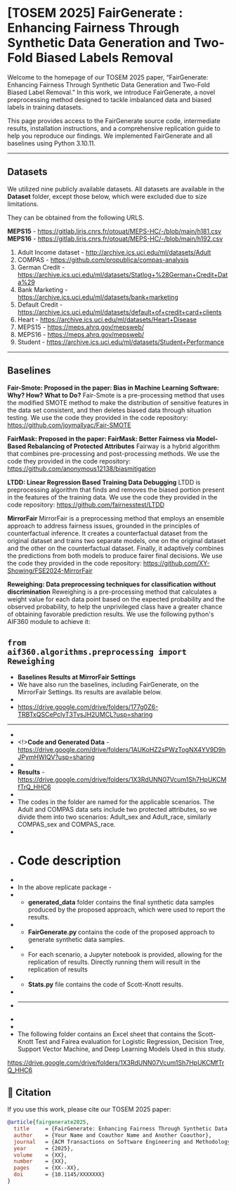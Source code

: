 <h1>[TOSEM 2025] FairGenerate : Enhancing Fairness Through Synthetic Data Generation and Two-Fold Biased Labels Removal </h1> 

Welcome to the homepage of our TOSEM 2025 paper, “FairGenerate: Enhancing Fairness Through Synthetic Data Generation and Two-Fold Biased Label Removal.”
In this work, we introduce FairGenerate, a novel preprocessing method designed to tackle imbalanced data and biased labels in training datasets.

This page provides access to the FairGenerate source code, intermediate results, installation instructions, and a comprehensive replication guide to help you reproduce our findings. We implemented FairGenerate and all baselines using Python 3.10.11. 

********************************************************************************************************

<h2> Datasets</h2>

We utilized nine publicly available datasets. All datasets are available in the **Dataset** folder, except those below, which were excluded due to size limitations.

They can be obtained from the following URLS.

**MEPS15** - https://gitlab.liris.cnrs.fr/otouat/MEPS-HC/-/blob/main/h181.csv <br />
**MEPS16** - https://gitlab.liris.cnrs.fr/otouat/MEPS-HC/-/blob/main/h192.csv

1. Adult Income dataset - http://archive.ics.uci.edu/ml/datasets/Adult
2. COMPAS - https://github.com/propublica/compas-analysis
3. German Credit - https://archive.ics.uci.edu/ml/datasets/Statlog+%28German+Credit+Data%29
4. Bank Marketing - https://archive.ics.uci.edu/ml/datasets/bank+marketing
5. Default Credit - https://archive.ics.uci.edu/ml/datasets/default+of+credit+card+clients
6. Heart - https://archive.ics.uci.edu/ml/datasets/Heart+Disease
7. MEPS15 - https://meps.ahrq.gov/mepsweb/
8. MEPS16 - https://meps.ahrq.gov/mepsweb/
9. Student - https://archive.ics.uci.edu/ml/datasets/Student+Performance

********************************************************************************************************

Baselines
-----------------------------------------------------
**Fair-Smote: Proposed in the paper: Bias in Machine Learning Software: Why? How? What to Do?**
Fair-Smote is a pre-processing method that uses the modified SMOTE method to make the distribution of sensitive features in the data set consistent, and then deletes biased data through situation testing.
We use the code they provided in the code repository: https://github.com/joymallyac/Fair-SMOTE

**FairMask: Proposed in the paper: FairMask: Better Fairness via Model-Based Rebalancing of Protected Attributes**
Fairway is a hybrid algorithm that combines pre-processing and post-processing methods. 
We use the code they provided in the code repository: https://github.com/anonymous12138/biasmitigation 

**LTDD: Linear Regression Based Training Data Debugging**
LTDD is preprocessing algorithm that finds and removes the biased portion present in the features of the training data.
We use the code they provided in the code repository: https://github.com/fairnesstest/LTDD

**MirrorFair**
MirrorFair is a preprocessing method that employs an ensemble approach to address fairness issues, grounded in the principles of
counterfactual inference. It creates a counterfactual dataset from the original dataset and trains two
separate models, one on the original dataset and the other on the counterfactual dataset. Finally, it
adaptively combines the predictions from both models to produce fairer final decisions.
We use the code they provided in the code repository: https://github.com/XY-Showing/FSE2024-MirrorFair
 
**Reweighing: Data preprocessing techniques for classification without discrimination**
Reweighing is a pre-processing method that calculates a weight value for each data point based on the expected probability and the observed probability, to help the unprivileged class have a greater chance of obtaining favorable prediction results. 
We use the following python's AIF360 module to achieve it:

<code>from aif360.algorithms.preprocessing import Reweighing</code>
-----------------------------------------------------

- **Baselines Results at MirrorFair Settings**
- We have also run the baselines, including FairGenerate, on the MirrorFair Settings. Its results are available below.
- 
- https://drive.google.com/drive/folders/177g0Z6-TRBTxQSCePclyT3TvsJH2UMCL?usp=sharing
- -----------------------------------------------------
- 
- <!>**Code and Generated Data** -  https://drive.google.com/drive/folders/1AUKoHZ2sPWzTogNX4YV9D9hJPymHWIQV?usp=sharing
- 
- **Results** - https://drive.google.com/drive/folders/1X3RdUNN07Vcum1Sh7HpUKCMfTrQ_HHC6 
- 
- The codes in the folder are named for the applicable scenarios. The Adult and COMPAS data sets include two protected attributes, so we divide them into two scenarios: Adult_sex and Adult_race, similarly COMPAS_sex and COMPAS_race.
- 
- <h1> Code description</h1>
- 
- In the above replicate package -
- * <b>generated_data</b> folder contains the final synthetic data samples produced by the proposed approach, which were used to report the results.
- * <b>FairGenerate.py </b> contains the code of the proposed approach to generate synthetic data samples.
- * For each scenario, a Jupyter notebook is provided, allowing for the replication of results. Directly running them will result in the replication of results
- * <b>Stats.py</b> file contains the code of Scott-Knott results.
- 
- ********************************************************************************************************
- 
- 
- The following folder contains an Excel sheet that contains the Scott-Knott Test and Fairea evaluation for Logistic Regression, Decision Tree, Support Vector Machine, and Deep Learning Models Used in this study. 

https://drive.google.com/drive/folders/1X3RdUNN07Vcum1Sh7HpUKCMfTrQ_HHC6


## 📄 Citation

If you use this work, please cite our TOSEM 2025 paper:

```bibtex
@article{fairgenerate2025,
  title     = {FairGenerate: Enhancing Fairness Through Synthetic Data Generation and Two-Fold Biased Label Removal},
  author    = {Your Name and Coauthor Name and Another Coauthor},
  journal   = {ACM Transactions on Software Engineering and Methodology (TOSEM)},
  year      = {2025},
  volume    = {XX},
  number    = {XX},
  pages     = {XX--XX},
  doi       = {10.1145/XXXXXXX}
}
